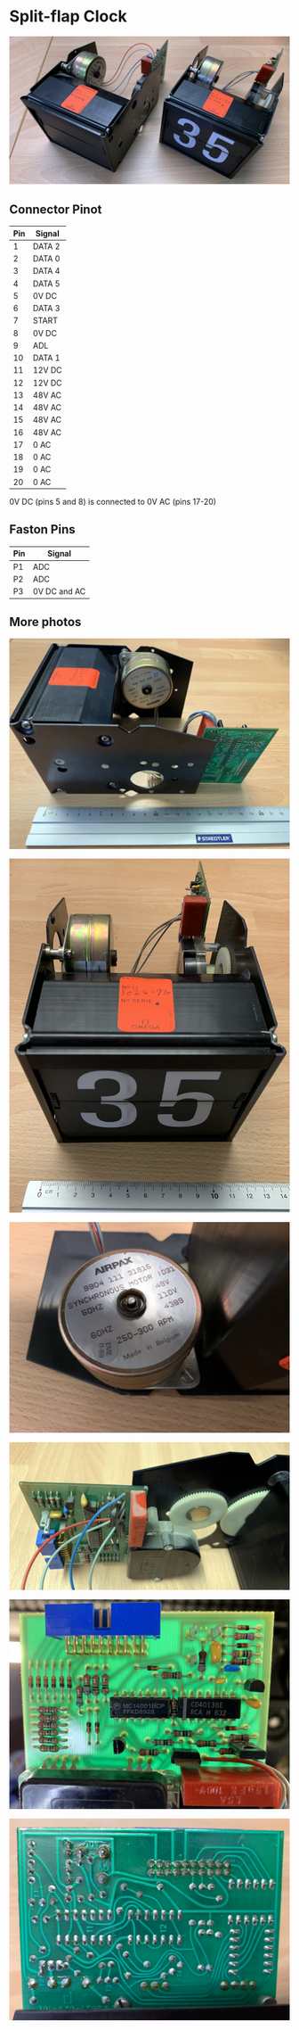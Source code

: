 # Split-flap Clock

![Split-Flap Clock](./_img/split-flaps.jpg)

## Connector Pinot

| Pin | Signal  |
|-----|-------- |
|1    | DATA 2  |
|2    | DATA 0  |
|3    | DATA 4  |
|4    | DATA 5  |
|5    | 0V  DC  |
|6    | DATA 3  |
|7    | START   |
|8    | 0V DC   |
|9    | ADL     |
|10   | DATA 1  |
|11   | 12V DC  |
|12   | 12V DC  |
|13   | 48V AC  |
|14   | 48V AC  |
|15   | 48V AC  |
|16   | 48V AC  |
|17   | 0 AC    |
|18   | 0 AC    |
|19   | 0 AC    |
|20   | 0 AC    |

0V DC (pins 5 and 8) is connected to 0V AC (pins 17-20)

## Faston Pins
| Pin | Signal       |
|-----| ------------ |
|P1   | ADC          |
|P2   | ADC          |
|P3   | 0V DC and AC |

## More photos
![Side](./_img/side.jpg)

![Side](./_img/front.jpg)

![Side](./_img/motor.jpg)

![Side](./_img/encoder.jpg)

![Side](./_img/board-front.jpg)

![Side](./_img/board-back.jpg)